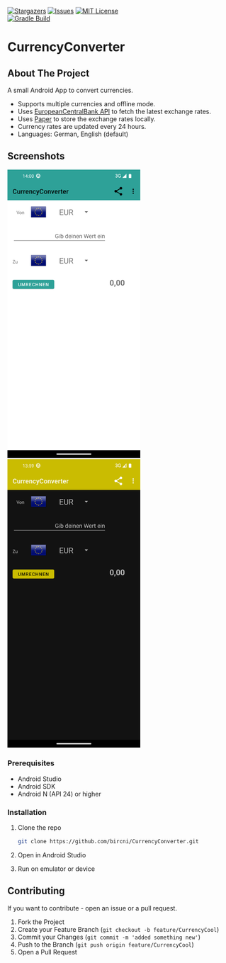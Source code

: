 <!--
![Android Studio](https://img.shields.io/badge/Android%20Studio-3DDC84.svg?logo=android-studio&logoColor=white)
![Java](https://img.shields.io/badge/java-%23ED8B00.svg?logo=java&logoColor=white)
 -->
[![Stargazers][stars-shield]][stars-url]
[![Issues][issues-shield]][issues-url]
[![MIT License][license-shield]][license-url]  
[![Gradle Build](https://github.com/bircni/CurrencyConverter/actions/workflows/android.yml/badge.svg)](https://github.com/bircni/CurrencyConverter/actions/workflows/android.yml)

# CurrencyConverter

## About The Project

 A small Android App to convert currencies.

- Supports multiple currencies and offline mode.
- Uses [EuropeanCentralBank API](www.ecb.europa.eu) to fetch the latest exchange rates.
- Uses [Paper](https://github.com/pilgr/Paper) to store the exchange rates locally.
- Currency rates are updated every 24 hours.
- Languages: German, English (default)

## Screenshots

<div>
<img src=".github/RM-graphics/converter-bright.png" alt="drawing" width="300"/>
<img src=".github/RM-graphics/converter-dark.png" alt="drawing" width="300"/>
</div>
<!--![bright](.github/RM-graphics/converter-bright.png)![dark](.github/RM-graphics/converter-dark.png) -->
<!-- ![bright](.github/RM-graphics/converter-bright-ls.jpg)![dark](.github/RM-graphics/converter-dark-ls.jpg)-->

### Prerequisites

- Android Studio
- Android SDK
- Android N (API 24) or higher

### Installation

1. Clone the repo

   ```sh
   git clone https://github.com/bircni/CurrencyConverter.git
   ```

2. Open in Android Studio
3. Run on emulator or device

<!-- CONTRIBUTING -->
## Contributing

If you want to contribute - open an issue or a pull request.

1. Fork the Project
2. Create your Feature Branch (`git checkout -b feature/CurrencyCool`)
3. Commit your Changes (`git commit -m 'added something new'`)
4. Push to the Branch (`git push origin feature/CurrencyCool`)
5. Open a Pull Request

[stars-shield]: https://img.shields.io/github/stars/bircni/CurrencyConverter.svg
[stars-url]: https://github.com/bircni/CurrencyConverter/stargazers
[issues-shield]: https://img.shields.io/github/issues/bircni/CurrencyConverter.svg
[issues-url]: https://github.com/bircni/CurrencyConverter/issues
[license-shield]: https://img.shields.io/github/license/bircni/CurrencyConverter.svg
[license-url]: https://github.com/bircni/CurrencyConverter/blob/main/LICENSE
